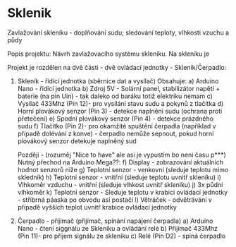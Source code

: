 # Sklenik
Zavlažování skleníku - doplňování sudu; sledování teploty, vlhkosti vzuchu a půdy

Popis projektu:
Návrh zavlažovacího systému skleníku.
Na skleníku je 

Projekt je rozdělen na dvě části - dvě ovládací jednotky - Skleník/Čerpadlo:
1) Skleník - řídící jednotka (sběrnice dat a vysílač)
  Obsahuje:
    a) Arduino Nano - řídící jednotka
    b) Zdroj 5V - Solární panel, stabilizátor napětí + baterie (na pin Uin) - tak daleko od baráku totiž elektriku nemam
    c) Vysílač 433Mhz (Pin 12)- pro vysílání stavu sudu a pokynů z tlačítka
    d) Horní plovákový senzor (Pin 3) - detekce naplnění sudu (ochrana proti přetečení)
    e) Spodní plovákový senzor (Pin 4) - detekce prázdného sudu
    f) Tlačítko (Pin 2)- pro okamžité spuštění čerpadla (například v případě dolévání z konve) - čerpadlo nemůže sepnout, pokud horní plovákový senzor detekuje naplněný sud
    
   Později - (rozuměj "Nice to have" ale asi je vypustim bo neni času p***) Nutný přechod na Arduino Mega??:
    f) Display - zobrazování aktuálních hodnot senzorů níže
    g) Teplotní senzor - venkovní (sleduje teplotu mimo skledník)
    h) Teplotní senzor - vnitřní (sleduje teplotu uvnitř skleníku)
    i) Vlhkoměr vzduchu - vnitřní (sleduje vlhkost uvnitř skleníku)
    j) 3x půdní vlhkoměr
    k) Teplotní senzor - Sleduje teplotu v krabici ovládací jednotky - stříbrná páaska po obvodu asi postačí
    l) Větráček - odvětrávání v případě vyšších teplot uvnitř krabice ovládací jednotky
    
2) Čerpadlo - přijímač (přijímač, spínání napájení čerpadla)
  a) Arduino Nano - čtení siggnálu ze Skleníku a ovládání relé 
  b) Přijímač 433Mhz (Pin 11)- pro příjem signálu ze skleníku
  c) Relé (Pin D2) - spíná čerpadlo
  

